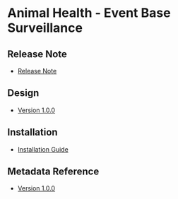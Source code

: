 # Animal Health - Event Base Surveillance

## Release Note

- [Release Note](#ah-ebs-release-note)

## Design

- [Version 1.0.0](#ah-ebs-design)

## Installation

- [Installation Guide](#ah-ebs-installation)

## Metadata Reference

- [Version 1.0.0](https://packages.dhis2.org/en/AH_EBS/1.0.0/DHIS2.40/AH_EBS_COMPLETE_1.0.0_DHIS2.40.xlsx)
